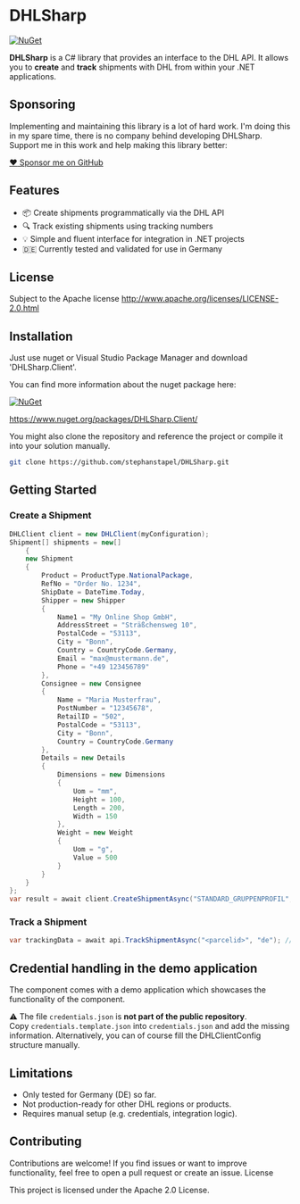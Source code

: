 # DHLSharp

[![NuGet](https://img.shields.io/nuget/v/DHLSharp.Client?color=yellow)](https://www.nuget.org/packages/DHLSharp.Client/)

**DHLSharp** is a C# library that provides an interface to the DHL API. It allows you to **create** and **track** shipments with DHL from within your .NET applications.

## Sponsoring
Implementing and maintaining this library is a lot of hard work. I'm doing this in my spare time, there is no company behind developing DHLSharp. Support me in this work and help making this library better:

[:heart: Sponsor me on GitHub](https://github.com/sponsors/stephanstapel)


## Features

- 📦 Create shipments programmatically via the DHL API
- 🔍 Track existing shipments using tracking numbers
- 💡 Simple and fluent interface for integration in .NET projects
- 🇩🇪 Currently tested and validated for use in Germany

## License
Subject to the Apache license http://www.apache.org/licenses/LICENSE-2.0.html

## Installation
Just use nuget or Visual Studio Package Manager and download 'DHLSharp.Client'.

You can find more information about the nuget package here:

[![NuGet](https://img.shields.io/nuget/v/DHLSharp.Client?color=yellow)](https://www.nuget.org/packages/DHLSharp.Client/)

https://www.nuget.org/packages/DHLSharp.Client/

You might also clone the repository and reference the project or compile it into your solution manually.

```bash
git clone https://github.com/stephanstapel/DHLSharp.git
```

## Getting Started

### Create a Shipment

```csharp
DHLClient client = new DHLClient(myConfiguration);
Shipment[] shipments = new[]
    {
    new Shipment
    {
        Product = ProductType.NationalPackage,         
        RefNo = "Order No. 1234",
        ShipDate = DateTime.Today,
        Shipper = new Shipper
        {
            Name1 = "My Online Shop GmbH",
            AddressStreet = "Sträßchensweg 10",
            PostalCode = "53113",
            City = "Bonn",
            Country = CountryCode.Germany,
            Email = "max@mustermann.de",
            Phone = "+49 123456789"
        },
        Consignee = new Consignee
        {
            Name = "Maria Musterfrau",
            PostNumber = "12345678",
            RetailID = "502",
            PostalCode = "53113",
            City = "Bonn",
            Country = CountryCode.Germany
        },
        Details = new Details
        {
            Dimensions = new Dimensions
            {
                Uom = "mm",
                Height = 100,
                Length = 200,
                Width = 150
            },
            Weight = new Weight
            {
                Uom = "g",
                Value = 500
            }
        }
    }
};
var result = await client.CreateShipmentAsync("STANDARD_GRUPPENPROFIL", shipments, validate: false);
```

### Track a Shipment

```csharp
var trackingData = await api.TrackShipmentAsync("<parcelid>", "de"); // "de": optional parameter allows to specify output language
```

## Credential handling in the demo application
The component comes with a demo application which showcases the functionality of the component.

⚠️ The file `credentials.json` is **not part of the public repository**.  
Copy `credentials.template.json` into `credentials.json` and add the missing information. Alternatively, you can of course fill the DHLClientConfig structure manually.

## Limitations
* Only tested for Germany (DE) so far.
* Not production-ready for other DHL regions or products.
* Requires manual setup (e.g. credentials, integration logic).

## Contributing
Contributions are welcome! If you find issues or want to improve functionality, feel free to open a pull request or create an issue.
License

This project is licensed under the Apache 2.0 License.
